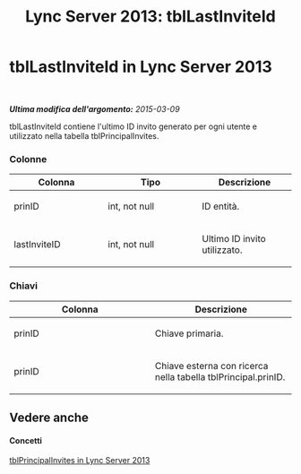 ﻿---
title: 'Lync Server 2013: tblLastInviteId'
TOCTitle: tblLastInviteId
ms:assetid: 222b3508-5963-4ddc-b4f3-e8412767e61b
ms:mtpsurl: https://technet.microsoft.com/it-it/library/Gg558625(v=OCS.15)
ms:contentKeyID: 49299919
ms.date: 08/24/2015
mtps_version: v=OCS.15
ms.translationtype: HT
---

# tblLastInviteId in Lync Server 2013

 

_**Ultima modifica dell'argomento:** 2015-03-09_

tblLastInviteId contiene l'ultimo ID invito generato per ogni utente e utilizzato nella tabella tblPrincipalInvites.

### Colonne

<table>
<colgroup>
<col style="width: 33%" />
<col style="width: 33%" />
<col style="width: 33%" />
</colgroup>
<thead>
<tr class="header">
<th>Colonna</th>
<th>Tipo</th>
<th>Descrizione</th>
</tr>
</thead>
<tbody>
<tr class="odd">
<td><p>prinID</p></td>
<td><p>int, not null</p></td>
<td><p>ID entità.</p></td>
</tr>
<tr class="even">
<td><p>lastInviteID</p></td>
<td><p>int, not null</p></td>
<td><p>Ultimo ID invito utilizzato.</p></td>
</tr>
</tbody>
</table>


### Chiavi

<table>
<colgroup>
<col style="width: 50%" />
<col style="width: 50%" />
</colgroup>
<thead>
<tr class="header">
<th>Colonna</th>
<th>Descrizione</th>
</tr>
</thead>
<tbody>
<tr class="odd">
<td><p>prinID</p></td>
<td><p>Chiave primaria.</p></td>
</tr>
<tr class="even">
<td><p>prinID</p></td>
<td><p>Chiave esterna con ricerca nella tabella tblPrincipal.prinID.</p></td>
</tr>
</tbody>
</table>


## Vedere anche

#### Concetti

[tblPrincipalInvites in Lync Server 2013](lync-server-2013-tblprincipalinvites.md)


